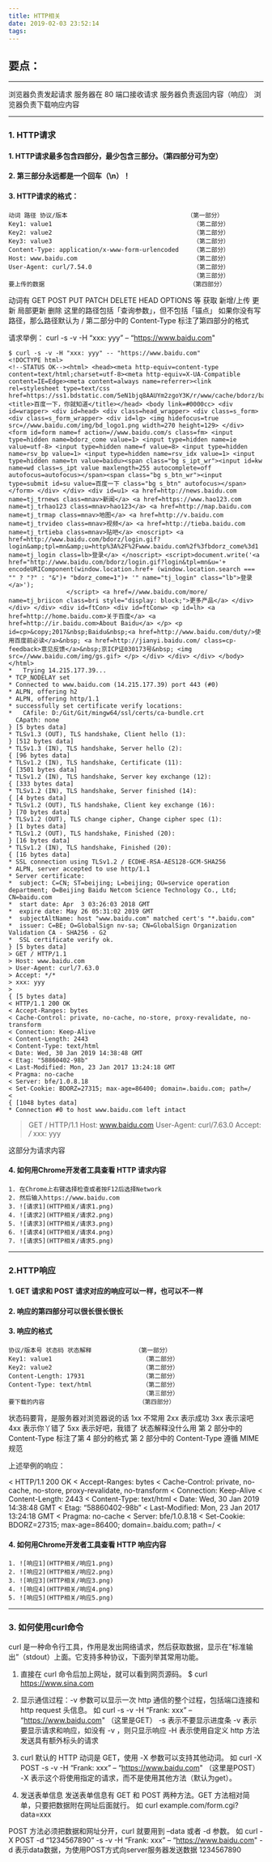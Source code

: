 ```yaml
---
title: HTTP相关
date: 2019-02-03 23:52:14
tags:
---
```


## 要点：

----------


浏览器负责发起请求
服务器在 80 端口接收请求
服务器负责返回内容（响应）
浏览器负责下载响应内容


----------


### 1. HTTP请求

#### 1. HTTP请求最多包含四部分，最少包含三部分。（第四部分可为空）

#### 2. 第三部分永远都是一个回车（\n）！

#### 3. HTTP请求的格式：
    动词 路径 协议/版本                                 （第一部分）
    Key1: value1                                       （第二部分）
    Key2: value2                                       （第二部分）
    Key3: value3                                       （第二部分）
    Content-Type: application/x-www-form-urlencoded    （第二部分）
    Host: www.baidu.com                                （第二部分）
    User-Agent: curl/7.54.0                            （第二部分）
                                                       （第三部分）
    要上传的数据                                        （第四部分）

动词有 GET POST PUT PATCH DELETE HEAD OPTIONS 等
获取 新增/上传 更新 局部更新 删除
这里的路径包括「查询参数」，但不包括「锚点」
如果你没有写路径，那么路径默认为 /
第二部分中的 Content-Type 标注了第四部分的格式

请求举例：
curl -s -v -H “xxx: yyy” – “https://www.baidu.com"

```
$ curl -s -v -H "xxx: yyy" -- "https://www.baidu.com"
<!DOCTYPE html>
<!--STATUS OK--><html> <head><meta http-equiv=content-type content=text/html;charset=utf-8><meta http-equiv=X-UA-Compatible content=IE=Edge><meta content=always name=referrer><link rel=stylesheet type=text/css href=https://ss1.bdstatic.com/5eN1bjq8AAUYm2zgoY3K/r/www/cache/bdorz/baidu.min.css><title>百度一下，你就知道</title></head> <body link=#0000cc> <div id=wrapper> <div id=head> <div class=head_wrapper> <div class=s_form> <div class=s_form_wrapper> <div id=lg> <img hidefocus=true src=//www.baidu.com/img/bd_logo1.png width=270 height=129> </div> <form id=form name=f action=//www.baidu.com/s class=fm> <input type=hidden name=bdorz_come value=1> <input type=hidden name=ie value=utf-8> <input type=hidden name=f value=8> <input type=hidden name=rsv_bp value=1> <input type=hidden name=rsv_idx value=1> <input type=hidden name=tn value=baidu><span class="bg s_ipt_wr"><input id=kw name=wd class=s_ipt value maxlength=255 autocomplete=off autofocus=autofocus></span><span class="bg s_btn_wr"><input type=submit id=su value=百度一下 class="bg s_btn" autofocus></span> </form> </div> </div> <div id=u1> <a href=http://news.baidu.com name=tj_trnews class=mnav>新闻</a> <a href=https://www.hao123.com name=tj_trhao123 class=mnav>hao123</a> <a href=http://map.baidu.com name=tj_trmap class=mnav>地图</a> <a href=http://v.baidu.com name=tj_trvideo class=mnav>视频</a> <a href=http://tieba.baidu.com name=tj_trtieba class=mnav>贴吧</a> <noscript> <a href=http://www.baidu.com/bdorz/login.gif?login&amp;tpl=mn&amp;u=http%3A%2F%2Fwww.baidu.com%2f%3fbdorz_come%3d1 name=tj_login class=lb>登录</a> </noscript> <script>document.write('<a href="http://www.baidu.com/bdorz/login.gif?login&tpl=mn&u='+ encodeURIComponent(window.location.href+ (window.location.search === "" ? "?" : "&")+ "bdorz_come=1")+ '" name="tj_login" class="lb">登录</a>');
                </script> <a href=//www.baidu.com/more/ name=tj_briicon class=bri style="display: block;">更多产品</a> </div> </div> </div> <div id=ftCon> <div id=ftConw> <p id=lh> <a href=http://home.baidu.com>关于百度</a> <a href=http://ir.baidu.com>About Baidu</a> </p> <p id=cp>&copy;2017&nbsp;Baidu&nbsp;<a href=http://www.baidu.com/duty/>使用百度前必读</a>&nbsp; <a href=http://jianyi.baidu.com/ class=cp-feedback>意见反馈</a>&nbsp;京ICP证030173号&nbsp; <img src=//www.baidu.com/img/gs.gif> </p> </div> </div> </div> </body> </html>
*   Trying 14.215.177.39...
* TCP_NODELAY set
* Connected to www.baidu.com (14.215.177.39) port 443 (#0)
* ALPN, offering h2
* ALPN, offering http/1.1
* successfully set certificate verify locations:
*   CAfile: D:/Git/Git/mingw64/ssl/certs/ca-bundle.crt
  CApath: none
} [5 bytes data]
* TLSv1.3 (OUT), TLS handshake, Client hello (1):
} [512 bytes data]
* TLSv1.3 (IN), TLS handshake, Server hello (2):
{ [96 bytes data]
* TLSv1.2 (IN), TLS handshake, Certificate (11):
{ [3501 bytes data]
* TLSv1.2 (IN), TLS handshake, Server key exchange (12):
{ [333 bytes data]
* TLSv1.2 (IN), TLS handshake, Server finished (14):
{ [4 bytes data]
* TLSv1.2 (OUT), TLS handshake, Client key exchange (16):
} [70 bytes data]
* TLSv1.2 (OUT), TLS change cipher, Change cipher spec (1):
} [1 bytes data]
* TLSv1.2 (OUT), TLS handshake, Finished (20):
} [16 bytes data]
* TLSv1.2 (IN), TLS handshake, Finished (20):
{ [16 bytes data]
* SSL connection using TLSv1.2 / ECDHE-RSA-AES128-GCM-SHA256
* ALPN, server accepted to use http/1.1
* Server certificate:
*  subject: C=CN; ST=beijing; L=beijing; OU=service operation department; O=Beijing Baidu Netcom Science Technology Co., Ltd; CN=baidu.com
*  start date: Apr  3 03:26:03 2018 GMT
*  expire date: May 26 05:31:02 2019 GMT
*  subjectAltName: host "www.baidu.com" matched cert's "*.baidu.com"
*  issuer: C=BE; O=GlobalSign nv-sa; CN=GlobalSign Organization Validation CA - SHA256 - G2
*  SSL certificate verify ok.
} [5 bytes data]
> GET / HTTP/1.1
> Host: www.baidu.com
> User-Agent: curl/7.63.0
> Accept: */*
> xxx: yyy
>
{ [5 bytes data]
< HTTP/1.1 200 OK
< Accept-Ranges: bytes
< Cache-Control: private, no-cache, no-store, proxy-revalidate, no-transform
< Connection: Keep-Alive
< Content-Length: 2443
< Content-Type: text/html
< Date: Wed, 30 Jan 2019 14:38:48 GMT
< Etag: "58860402-98b"
< Last-Modified: Mon, 23 Jan 2017 13:24:18 GMT
< Pragma: no-cache
< Server: bfe/1.0.8.18
< Set-Cookie: BDORZ=27315; max-age=86400; domain=.baidu.com; path=/
<
{ [1048 bytes data]
* Connection #0 to host www.baidu.com left intact

```

> GET / HTTP/1.1
> Host: www.baidu.com
> User-Agent: curl/7.63.0
> Accept: */*
> xxx: yyy
>

这部分为请求内容

#### 4. 如何用Chrome开发者工具查看 HTTP 请求内容
    1. 在Chrome上右键选择检查或者按F12后选择Network
    2. 然后输入https://www.baidu.com
    3. ![请求1](HTTP相关/请求1.png)
    4. ![请求2](HTTP相关/请求2.png)
    5. ![请求3](HTTP相关/请求3.png)
    6. ![请求4](HTTP相关/请求4.png)
    7. ![请求5](HTTP相关/请求5.png)


----------


### 2.HTTP响应

#### 1. GET 请求和 POST 请求对应的响应可以一样，也可以不一样

#### 2. 响应的第四部分可以很长很长很长

#### 3. 响应的格式
    协议/版本号 状态码 状态解释            （第一部分）
    Key1: value1                         （第二部分）
    Key2: value2                         （第二部分）
    Content-Length: 17931                （第二部分）
    Content-Type: text/html              （第二部分）
                                         （第三部分）
    要下载的内容                          （第四部分）

状态码要背，是服务器对浏览器说的话
1xx 不常用
2xx 表示成功
3xx 表示滚吧
4xx 表示你丫错了
5xx 表示好吧，我错了
状态解释没什么用
第 2 部分中的 Content-Type 标注了第 4 部分的格式
第 2 部分中的 Content-Type 遵循 MIME 规范

上述举例的响应：

< HTTP/1.1 200 OK
< Accept-Ranges: bytes
< Cache-Control: private, no-cache, no-store, proxy-revalidate, no-transform
< Connection: Keep-Alive
< Content-Length: 2443
< Content-Type: text/html
< Date: Wed, 30 Jan 2019 14:38:48 GMT
< Etag: “58860402-98b”
< Last-Modified: Mon, 23 Jan 2017 13:24:18 GMT
< Pragma: no-cache
< Server: bfe/1.0.8.18
< Set-Cookie: BDORZ=27315; max-age=86400; domain=.baidu.com; path=/
<

#### 4. 如何用Chrome开发者工具查看 HTTP 响应内容
    1. ![响应1](HTTP相关/响应1.png)
    2. ![响应2](HTTP相关/响应2.png)
    3. ![响应3](HTTP相关/响应3.png)
    4. ![响应4](HTTP相关/响应4.png)
    5. ![响应5](HTTP相关/响应5.png)


----------


### 3. 如何使用curl命令

curl 是一种命令行工具，作用是发出网络请求，然后获取数据，显示在”标准输出”（stdout）上面。它支持多种协议，下面列举其常用功能。

1. 直接在 curl 命令后加上网址，就可以看到网页源码。
$ curl https://www.sina.com

2. 显示通信过程：-v 参数可以显示一次 http 通信的整个过程，包括端口连接和 http request 头信息。
如 curl -s -v -H “Frank: xxx” – “https://www.baidu.com"
（这里是GET）
-s 表示不要显示进度条
-v 表示要显示请求和响应，如没有 -v ，则只显示响应
-H 表示使用自定义 http 方法发送具有额外标头的请求

3. curl 默认的 HTTP 动词是 GET，使用 -X 参数可以支持其他动词。
如 curl -X POST -s -v -H “Frank: xxx” – “https://www.baidu.com"
（这里是POST）
-X 表示这个将使用指定的请求，而不是使用其他方法（默认为get）。

4. 发送表单信息
发送表单信息有 GET 和 POST 两种方法。GET 方法相对简单，只要把数据附在网址后面就行。
如 curl example.com/form.cgi?data=xxx

POST 方法必须把数据和网址分开，curl 就要用到 –data 或者 -d 参数。
如 curl -X POST -d “1234567890” -s -v -H “Frank: xxx” – “https://www.baidu.com"
-d 表示data数据，为使用POST方式向server服务器发送数据 1234567890
